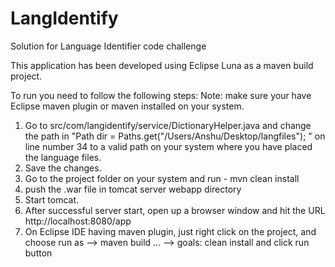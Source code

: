 # LangIdentify
Solution for Language Identifier code challenge

This application has been developed using Eclipse Luna as a maven build project.

To run you need to follow the following steps:
Note: make sure your have Eclipse maven plugin or maven installed on your system.
1. Go to src/com/langidentify/service/DictionaryHelper.java and change the path in  "Path dir = Paths.get("/Users/Anshu/Desktop/langfiles"); " on line number 34 to a valid path on your system where you have placed the language files.
2. Save the changes.
3. Go to the project folder on your system and run - mvn clean install
4. push the .war file in tomcat server webapp directory
5. Start tomcat.
6. After successful server start, open up a browser window and hit the URL http://localhost:8080/app
7. On Eclipse IDE having maven plugin, just right click on the project, and choose run as --> maven build ... --> goals: clean install and click run button
